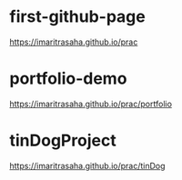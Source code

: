 # first-github-page
https://imaritrasaha.github.io/prac
# portfolio-demo
https://imaritrasaha.github.io/prac/portfolio
# tinDogProject
https://imaritrasaha.github.io/prac/tinDog
